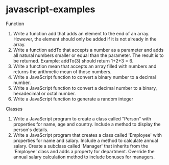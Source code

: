 # javascript-examples
Function
1. Write a function add that adds an element to the end of an array. 
   However, the element should only be added if it is not already in the array.
2. Write a function addTo that accepts a number as a parameter and adds all
   natural numbers smaller or equal than the parameter. The result is to be 
   returned. Example: addTo(3) should return 1+2+3 = 6.
3. Write a function mean that accepts an array filled with numbers and 
   returns the arithmetic mean of those numbers.
4. Write a JavaScript function to convert a binary number to a decimal number.
5. Write a JavaScript function to convert a decimal number to a binary, hexadecimal or octal number.
6. Write a JavaScript function to generate a random integer

Classes
1. Write a JavaScript program to create a class called "Person" with properties for name,
  age and country. Include a method to display the person's details.
2. Write a JavaScript program that creates a class called 'Employee' with properties for
  name and salary. Include a method to calculate annual salary. Create a subclass called
  'Manager' that inherits from the 'Employee' class and adds a property for 
  department. Override the annual salary calculation method to include bonuses for managers․
